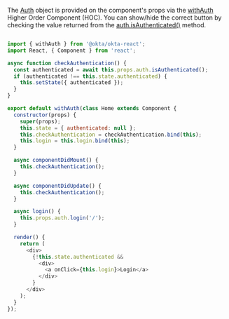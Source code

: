 
The [Auth](https://github.com/okta/okta-oidc-js/tree/master/packages/okta-react#auth) object is provided on the component's props via the [withAuth](https://github.com/okta/okta-oidc-js/tree/master/packages/okta-react#withauth) Higher Order Component (HOC).
You can show/hide the correct button by checking the value returned from the [auth.isAuthenticated()](https://github.com/okta/okta-oidc-js/tree/master/packages/okta-react#authisauthenticated) method. 

```javascript

import { withAuth } from '@okta/okta-react';
import React, { Component } from 'react';

async function checkAuthentication() {
  const authenticated = await this.props.auth.isAuthenticated();
  if (authenticated !== this.state.authenticated) {
    this.setState({ authenticated });
  }
}

export default withAuth(class Home extends Component {
  constructor(props) {
    super(props);
    this.state = { authenticated: null };
    this.checkAuthentication = checkAuthentication.bind(this);
    this.login = this.login.bind(this);
  }

  async componentDidMount() {
    this.checkAuthentication();
  }

  async componentDidUpdate() {
    this.checkAuthentication();
  }

  async login() {
    this.props.auth.login('/');
  }

  render() {
    return (
      <div>
        {!this.state.authenticated &&
          <div>
            <a onClick={this.login}>Login</a>
          </div>
        }
      </div>
    );
  }
});
```

